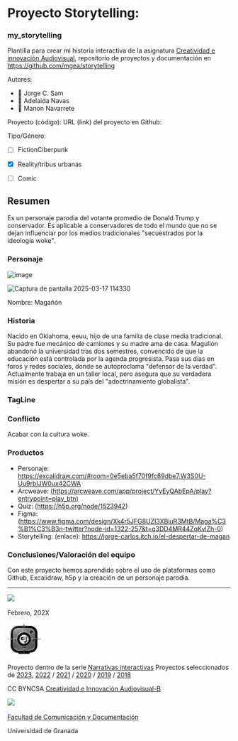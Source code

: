 
# Proyecto Storytelling: 
### my_storytelling
Plantilla para crear mi historia interactiva de la asignatura [Creatividad e innovación Audiovisual](https://www.ugr.es/estudiantes/grados/grado-comunicacion-audiovisual/creacion-difusion-nuevos-contenidos-audiovis), repositorio de proyectos y documentación en https://github.com/mgea/storytelling


Autores:  
<!---
Incluir lista de personas del grupo 
Se puede añadir enlace a página personal de github o lo que se quiera...(optativo)
-->

- :man: Jorge C. Sam
- :woman: Adelaida Navas
- :woman: Manon Navarrete 


Proyecto (código): 
URL (link) del proyecto en Github: 


Tipo/Género:  
- [ ] FictionCiberpunk  
- [x] Reality/tribus urbanas  
- [ ] Comic



## Resumen
Es un personaje parodia del votante promedio de Donald Trump y conservador. Es aplicable a conservadores de todo el mundo que no se dejan influenciar por los medios tradicionales "secuestrados por la ideología woke".


### Personaje

![image](https://github.com/user-attachments/assets/90ef7525-6d3e-423c-a0d2-b9123c05b1eb)



![Captura de pantalla 2025-03-17 114330](https://github.com/user-attachments/assets/d262fef7-7aa7-4ee8-a726-4f862a3d0220)


Nombre: Magañón


### Historia

Nacido en Oklahoma, eeuu, hijo de una familia de clase media tradicional. Su padre fue mecánico de camiones y su madre ama de casa. Magullón abandonó la universidad tras dos semestres, convencido de que la educación está controlada por la agenda progresista. Pasa sus días en foros y redes sociales, donde se autoproclama "defensor de la verdad". Actualmente trabaja en un taller local, pero asegura que su verdadera misión es despertar a su país del "adoctrinamiento globalista".


### TagLine


### Conflicto 
Acabar con la cultura woke.

### Productos

- Personaje: https://excalidraw.com/#room=0e5eba5f70f9fc89dbe7,W3S0U-Uu9rbIJW0ux42CWA
- Arcweave: [(https://arcweave.com/app/project/YyEyQAbEpA/play?entrypoint=play_btn)](https://arcweave.com/app/project/YyEyQAbEpA)
- Quiz: (https://h5p.org/node/1523942)
- Figma: (https://www.figma.com/design/Xk4r5JFG8UZI3XBiuR3MtB/Maga%C3%B1%C3%B3n-twitter?node-id=1322-257&t=q3DD4MR44ZqKvlZh-0)
- Storytelling: (enlace): https://jorge-carlos.itch.io/el-despertar-de-magan 




### Conclusiones/Valoración del equipo

Con este proyecto hemos aprendido sobre el uso de plataformas como Github, Excalidraw, h5p y la creación de un personaje parodia.




------
![](https://upload.wikimedia.org/wikipedia/commons/thumb/6/62/CC-BY-SA-Andere_Wikis_%28v%29.svg/200px-CC-BY-SA-Andere_Wikis_%28v%29.svg.png)

<!---
Lista completa de emojis de markDown - https://gist.github.com/rxaviers/7360908) 
-->

Febrero, 202X

![](https://github.com/mgea/CRIAv/blob/main/logo_criav75.png)

Proyecto dentro de la serie [Narrativas interactivas](https://github.com/mgea/storytelling/blob/master/What_is_a_digital_storytelling.md) 
Proyectos seleccionados de [2023](https://github.com/mgea/storytelling/tree/master/2023), [2022](https://github.com/mgea/storytelling/blob/master/2022/readme.md) / [2021](https://github.com/mgea/storytelling/blob/master/2021/readme.md) / [2020](https://github.com/mgea/storytelling/blob/master/2020/readme.md)  / 
[2019](https://github.com/mgea/storytelling/blob/master/2019/readme.md) / [2018](https://github.com/mgea/storytelling/blob/master/2018/readme.md) 

CC BYNCSA [Creatividad e Innovación Audiovisual-B](https://github.com/mgea/criav/)

<img src="https://mirrors.creativecommons.org/presskit/buttons/88x31/png/by-nc-sa.png"  width="75" > 

[Facultad de Comunicación y Documentación](http://fcd.ugr.es)

Universidad de Granada
